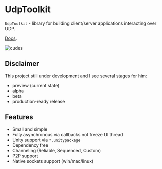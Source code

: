 # UdpToolkit

`UdpToolkit` - library for building client/server applications interacting over UDP.

[Docs](https://udptoolkit.github.io/).

![cudes](https://user-images.githubusercontent.com/11910763/127455450-ce2f6b6a-abc9-4ccb-b030-a5b12ad23792.gif)


## Disclaimer

This project still under development and I see several stages for him:

- preview (current state)
- alpha
- beta
- production-ready release

## Features

- Small and simple
- Fully asynchronous via callbacks not freeze UI thread
- Unity support via `*.unitypackage`
- Dependency free
- Channeling (Reliable, Sequenced, Custom)
- P2P support
- Native sockets support (win/mac/linux)
